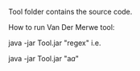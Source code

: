 Tool folder contains the source code.

How to run Van Der Merwe tool:   

java -jar Tool.jar "regex" i.e.

java -jar Tool.jar "a*a*"
